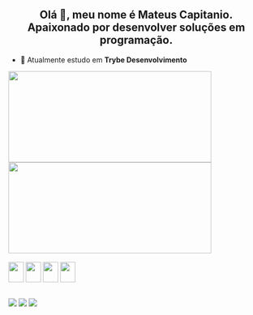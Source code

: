 <h2 align="center">
  Olá 👋, meu nome é Mateus Capitanio.
  <br>
  Apaixonado por desenvolver soluções em programação.
</h2>

- 🔭 Atualmente estudo em **Trybe Desenvolvimento**

<div>
  <a href="https://github.com/MateusCapitanio"><img width="400px" height="180em" src="https://github-readme-stats.vercel.app/api?username=MateusCapitanio&show_icons=true&theme=gruvbox" /></a>
  <a href="https://github.com/MateusCapitanio"><img width="400px" height="180em" src="https://github-readme-stats.vercel.app/api/top-langs/?username=MateusCapitanio&layout=compact&theme=gruvbox" />
    </div></a>

<br>

<div>
  <a href="https://github.com/MateusCapitanio"><img width="30" height="40" src="https://cdn.jsdelivr.net/gh/devicons/devicon/icons/html5/html5-original.svg" /></a>
  <a href="https://github.com/MateusCapitanio"><img width="30" height="40" src="https://cdn.jsdelivr.net/gh/devicons/devicon/icons/css3/css3-original.svg" /></a>
  <a href="https://github.com/MateusCapitanio"><img width="30" height="40" src="https://cdn.jsdelivr.net/gh/devicons/devicon/icons/javascript/javascript-original.svg" /></a>
  <a href="https://github.com/MateusCapitanio"><img width="30" height="40" src="https://cdn.jsdelivr.net/gh/devicons/devicon/icons/react/react-original.svg" /></a>
</div>

##

<div>
  <a target="_blank" href="mailto:mateusjmj92@gmail.com"><img src="https://img.shields.io/badge/Gmail-D14836?style=for-the-badge&logo=gmail&logoColor=white" /></a>
  <a target="_blank" href="https://www.instagram.com/mateus.capitanio"><img src="https://img.shields.io/badge/Instagram-E4405F?style=for-the-badge&logo=instagram&logoColor=white" /></a>
  <a target="_blank" href="https://linkedin.com/in/mateuscapitanio"><img src="https://img.shields.io/badge/LinkedIn-0077B5?style=for-the-badge&logo=linkedin&logoColor=white" /></a>
</div>
